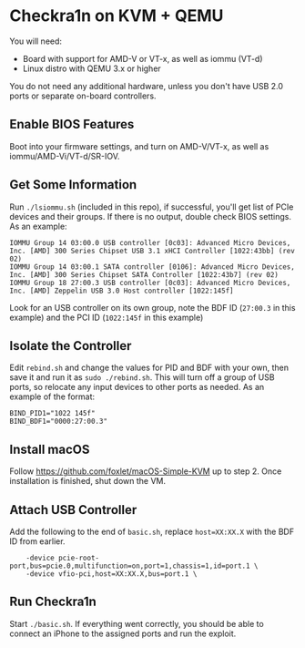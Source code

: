 Checkra1n on KVM + QEMU
=======================

You will need:
- Board with support for AMD-V or VT-x, as well as iommu (VT-d)
- Linux distro with QEMU 3.x or higher

You do not need any additional hardware, unless you don't have USB 2.0 ports or separate on-board controllers.

## Enable BIOS Features
Boot into your firmware settings, and turn on AMD-V/VT-x, as well as iommu/AMD-Vi/VT-d/SR-IOV.

## Get Some Information
Run `./lsiommu.sh` (included in this repo), if successful, you'll get list of PCIe devices and their groups. If there is no output, double check BIOS settings. As an example:
```
IOMMU Group 14 03:00.0 USB controller [0c03]: Advanced Micro Devices, Inc. [AMD] 300 Series Chipset USB 3.1 xHCI Controller [1022:43bb] (rev 02)
IOMMU Group 14 03:00.1 SATA controller [0106]: Advanced Micro Devices, Inc. [AMD] 300 Series Chipset SATA Controller [1022:43b7] (rev 02)
IOMMU Group 18 27:00.3 USB controller [0c03]: Advanced Micro Devices, Inc. [AMD] Zeppelin USB 3.0 Host controller [1022:145f]
```
Look for an USB controller on its own group, note the BDF ID (`27:00.3` in this example) and the PCI ID (`1022:145f` in this example)

## Isolate the Controller
Edit `rebind.sh` and change the values for PID and BDF with your own, then save it and run it as `sudo ./rebind.sh`. This will turn off a group of USB ports, so relocate any input devices to other ports as needed. As an example of the format:
```
BIND_PID1="1022 145f"
BIND_BDF1="0000:27:00.3"
```

## Install macOS
Follow https://github.com/foxlet/macOS-Simple-KVM up to step 2. Once installation is finished, shut down the VM.

## Attach USB Controller
Add the following to the end of `basic.sh`, replace `host=XX:XX.X` with the BDF ID from earlier.

```
    -device pcie-root-port,bus=pcie.0,multifunction=on,port=1,chassis=1,id=port.1 \
    -device vfio-pci,host=XX:XX.X,bus=port.1 \
```

## Run Checkra1n
Start `./basic.sh`. If everything went correctly, you should be able to connect an iPhone to the assigned ports and run the exploit.
